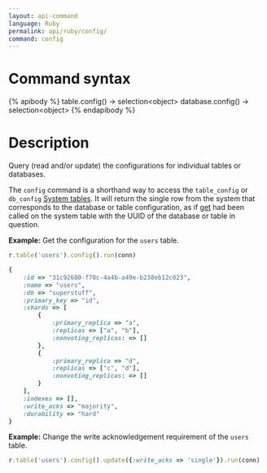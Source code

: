 ```yaml
---
layout: api-command
language: Ruby
permalink: api/ruby/config/
command: config
---
```

# Command syntax #

{% apibody %}
table.config() &rarr; selection&lt;object&gt;
database.config() &rarr; selection&lt;object&gt;
{% endapibody %}

# Description #

Query (read and/or update) the configurations for individual tables or databases.

The `config` command is a shorthand way to access the `table_config` or `db_config` [System tables](/docs/system-tables/#configuration-tables). It will return the single row from the system that corresponds to the database or table configuration, as if [get](/api/ruby/get) had been called on the system table with the UUID of the database or table in question.

__Example:__ Get the configuration for the `users` table.

```rb
r.table('users').config().run(conn)

{
    :id => "31c92680-f70c-4a4b-a49e-b238eb12c023",
    :name => "users",
    :db => "superstuff",
    :primary_key => "id",
    :shards => [
        {
            :primary_replica => "a",
            :replicas => ["a", "b"],
            :nonvoting_replicas: => []
        },
        {
            :primary_replica => "d",
            :replicas => ["c", "d"],
            :nonvoting_replicas: => []
        }
    ],
    :indexes => [],
    :write_acks => "majority",
    :durability => "hard"
}
```

__Example:__ Change the write acknowledgement requirement of the `users` table.

```rb
r.table('users').config().update({:write_acks => 'single'}).run(conn)
```
